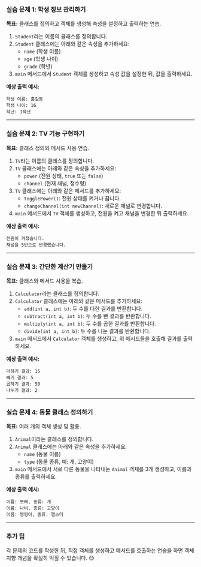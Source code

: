 ### 실습 문제 1: 학생 정보 관리하기

**목표:** 클래스를 정의하고 객체를 생성해 속성을 설정하고 출력하는 연습.

1. `Student`라는 이름의 클래스를 정의합니다.
2. `Student` 클래스에는 아래와 같은 속성을 추가하세요:
   - `name` (학생 이름)
   - `age` (학생 나이)
   - `grade` (학년)
3. `main` 메서드에서 `Student` 객체를 생성하고 속성 값을 설정한 뒤, 값을 출력하세요.

**예상 출력 예시:**

```
학생 이름: 홍길동
학생 나이: 16
학년: 1학년
```

---

### 실습 문제 2: TV 기능 구현하기

**목표:** 클래스 정의와 메서드 사용 연습.

1. `TV`라는 이름의 클래스를 정의합니다.
2. `TV` 클래스에는 아래와 같은 속성을 추가하세요:
   - `power` (전원 상태, `true` 또는 `false`)
   - `channel` (현재 채널, 정수형)
3. `TV` 클래스에는 아래와 같은 메서드를 추가하세요:
   - `togglePower()`: 전원 상태를 켜거나 끕니다.
   - `changeChannel(int newChannel)`: 새로운 채널로 변경합니다.
4. `main` 메서드에서 `TV` 객체를 생성하고, 전원을 켜고 채널을 변경한 뒤 출력하세요.

**예상 출력 예시:**

```
전원이 켜졌습니다.
채널을 5번으로 변경했습니다.
```

---

### 실습 문제 3: 간단한 계산기 만들기

**목표:** 클래스와 메서드 사용을 복습.

1. `Calculator`라는 클래스를 정의합니다.
2. `Calculator` 클래스에는 아래와 같은 메서드를 추가하세요:
   - `add(int a, int b)`: 두 수를 더한 결과를 반환합니다.
   - `subtract(int a, int b)`: 두 수를 뺀 결과를 반환합니다.
   - `multiply(int a, int b)`: 두 수를 곱한 결과를 반환합니다.
   - `divide(int a, int b)`: 두 수를 나눈 결과를 반환합니다.
3. `main` 메서드에서 `Calculator` 객체를 생성하고, 위 메서드들을 호출해 결과를 출력하세요.

**예상 출력 예시:**

```
더하기 결과: 15
빼기 결과: 5
곱하기 결과: 50
나누기 결과: 2
```

---

### 실습 문제 4: 동물 클래스 정의하기

**목표:** 여러 개의 객체 생성 및 활용.

1. `Animal`이라는 클래스를 정의합니다.
2. `Animal` 클래스에는 아래와 같은 속성을 추가하세요:
   - `name` (동물 이름)
   - `type` (동물 종류, 예: 개, 고양이)
3. `main` 메서드에서 서로 다른 동물을 나타내는 `Animal` 객체를 3개 생성하고, 이름과 종류를 출력하세요.

**예상 출력 예시:**

```
이름: 뽀삐, 종류: 개
이름: 나비, 종류: 고양이
이름: 찡찡이, 종류: 햄스터
```

---

### 추가 팁

각 문제의 코드를 작성한 뒤, 직접 객체를 생성하고 메서드를 호출하는 연습을 하면 객체 지향 개념을 확실히 익힐 수 있습니다. 😊
